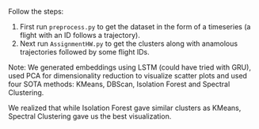 Follow the steps:

1. First run `preprocess.py` to get the dataset in the form of a timeseries (a flight with an ID follows a trajectory).
2. Next run `AssignmentHW.py` to get the clusters along with anamolous trajectories followed by some flight IDs.

Note: We generated embeddings using LSTM (could have tried with GRU), used PCA for dimensionality reduction to visualize scatter plots and used four SOTA methods: KMeans, DBScan, Isolation Forest and Spectral Clustering.

We realized that while Isolation Forest gave similar clusters as KMeans, Spectral Clustering gave us the best visualization.
